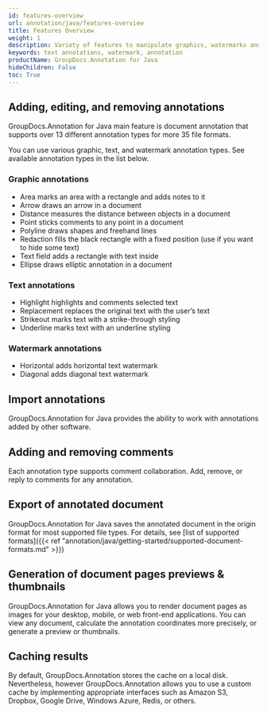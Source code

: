 ```yaml
---
id: features-overview
url: annotation/java/features-overview
title: Features Overview
weight: 1
description: Variety of features to manipulate graphics, watermarks and text annotations
keywords: text annotations, watermark, annotation
productName: GroupDocs.Annotation for Java
hideChildren: False
toc: True
---
```

## Adding, editing, and removing annotations

GroupDocs.Annotation for Java main feature is document annotation that supports over 13 different annotation types for more 35 file formats.

You can use various graphic, text, and watermark annotation types. See available annotation types in the list below.

### Graphic annotations

*   Area marks an area with a rectangle and adds notes to it
*   Arrow draws an arrow in a document
*   Distance measures the distance between objects in a document
*   Point sticks comments to any point in a document
*   Polyline draws shapes and freehand lines
*   Redaction fills the black rectangle with a fixed position (use if you want to hide some text)
*   Text field adds a rectangle with text inside
*   Ellipse draws elliptic annotation in a document

### Text annotations

*   Highlight highlights and comments selected text
*   Replacement replaces the original text with the user’s text
*   Strikeout marks text with a strike-through styling
*   Underline marks text with an underline styling

### Watermark annotations

*   Horizontal adds horizontal text watermark
*   Diagonal adds diagonal text watermark

## Import annotations

GroupDocs.Annotation for Java provides the ability to work with annotations added by other software.

## Adding and removing comments

Each annotation type supports comment collaboration. Add, remove, or reply to comments for any annotation.

## Export of annotated document

GroupDocs.Annotation for Java saves the annotated document in the origin format for most supported file types. For details, see [list of supported formats]({{< ref "annotation/java/getting-started/supported-document-formats.md" >}})

## Generation of document pages previews & thumbnails

GroupDocs.Annotation for Java allows you to render document pages as images for your desktop, mobile, or web front-end applications. You can view any document, calculate the annotation coordinates more precisely, or generate a preview or thumbnails.

## Caching results

By default, GroupDocs.Annotation stores the cache on a local disk. 
Nevertheless, however GroupDocs.Annotation allows you to use a custom cache by implementing appropriate interfaces such as Amazon S3, Dropbox, Google Drive, Windows Azure, Redis, or others.
